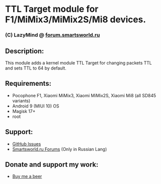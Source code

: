 # TTL Target module for F1/MiMix3/MiMix2S/Mi8 devices.
### (C) LazyMind @ [forum.smartsworld.ru](https://forum.smartsworld.ru/users/lazymind.759/)

## Description:
This module adds a kernel module TTL Target for changing packets TTL and sets TTL to 64 by default.

## Requirements:
 - Pocophone F1, Xiaomi MiMix3, Xiaomi MiMix2S, Xiaomi Mi8 (all SD845 variants)
 - Android 9 (MIUI 10) OS
 - Magisk 17+
 - root
 
 ## Support:
 - [GitHub Issues](https://github.com/lazymind/F1-MiMix3-MiMix2S-Mi8_TTL_Fix/issues)
 - [Smartsworld.ru Forums](https://forum.smartsworld.ru/view/proshivki-miui-xiaomi-mi-8.237/post-12203) (Only in Russian Lang)

## Donate and support my work:
 - [Buy me a beer](https://yasobe.ru/na/lazymind)
